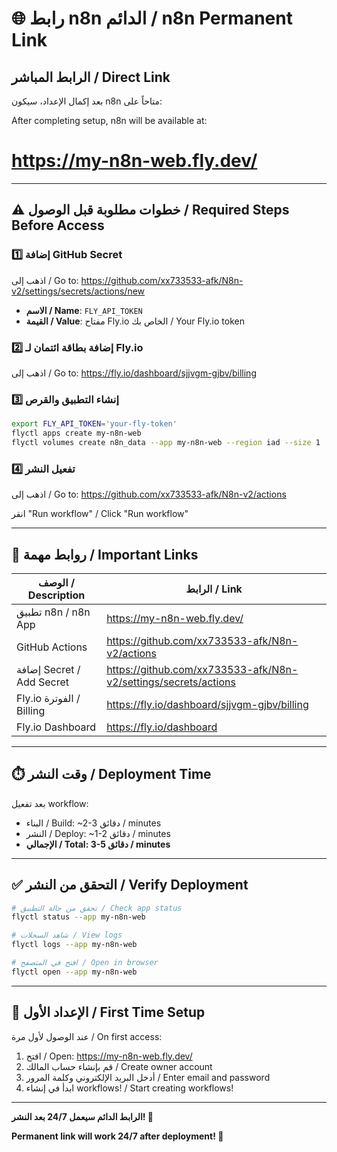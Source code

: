 # 🌐 رابط n8n الدائم / n8n Permanent Link

## الرابط المباشر / Direct Link

بعد إكمال الإعداد، سيكون n8n متاحاً على:

After completing setup, n8n will be available at:

# **https://my-n8n-web.fly.dev/**

---

## ⚠️ خطوات مطلوبة قبل الوصول / Required Steps Before Access

### 1️⃣ إضافة GitHub Secret

اذهب إلى / Go to: https://github.com/xx733533-afk/N8n-v2/settings/secrets/actions/new

- **الاسم / Name**: `FLY_API_TOKEN`
- **القيمة / Value**: مفتاح Fly.io الخاص بك / Your Fly.io token

### 2️⃣ إضافة بطاقة ائتمان لـ Fly.io

اذهب إلى / Go to: https://fly.io/dashboard/sjjvgm-gjbv/billing

### 3️⃣ إنشاء التطبيق والقرص

```bash
export FLY_API_TOKEN='your-fly-token'
flyctl apps create my-n8n-web
flyctl volumes create n8n_data --app my-n8n-web --region iad --size 1
```

### 4️⃣ تفعيل النشر

اذهب إلى / Go to: https://github.com/xx733533-afk/N8n-v2/actions

انقر "Run workflow" / Click "Run workflow"

---

## 📱 روابط مهمة / Important Links

| الوصف / Description | الرابط / Link |
|---------------------|---------------|
| تطبيق n8n / n8n App | https://my-n8n-web.fly.dev/ |
| GitHub Actions | https://github.com/xx733533-afk/N8n-v2/actions |
| إضافة Secret / Add Secret | https://github.com/xx733533-afk/N8n-v2/settings/secrets/actions |
| Fly.io الفوترة / Billing | https://fly.io/dashboard/sjjvgm-gjbv/billing |
| Fly.io Dashboard | https://fly.io/dashboard |

---

## ⏱️ وقت النشر / Deployment Time

بعد تفعيل workflow:
- البناء / Build: ~2-3 دقائق / minutes
- النشر / Deploy: ~1-2 دقائق / minutes
- **الإجمالي / Total: 3-5 دقائق / minutes**

---

## ✅ التحقق من النشر / Verify Deployment

```bash
# تحقق من حالة التطبيق / Check app status
flyctl status --app my-n8n-web

# شاهد السجلات / View logs
flyctl logs --app my-n8n-web

# افتح في المتصفح / Open in browser
flyctl open --app my-n8n-web
```

---

## 🎯 الإعداد الأول / First Time Setup

عند الوصول لأول مرة / On first access:

1. افتح / Open: https://my-n8n-web.fly.dev/
2. قم بإنشاء حساب المالك / Create owner account
3. أدخل البريد الإلكتروني وكلمة المرور / Enter email and password
4. ابدأ في إنشاء workflows! / Start creating workflows!

---

**الرابط الدائم سيعمل 24/7 بعد النشر! 🚀**

**Permanent link will work 24/7 after deployment! 🚀**
